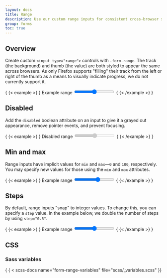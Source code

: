 ```yaml
---
layout: docs
title: Range
description: Use our custom range inputs for consistent cross-browser styling and built-in customization.
group: forms
toc: true
---
```


## Overview

Create custom `<input type="range">` controls with `.form-range`. The track (the
background) and thumb (the value) are both styled to appear the same across
browsers. As only Firefox supports "filling" their track from the left or right
of the thumb as a means to visually indicate progress, we do not currently
support it.

{ {< example >} }
<label for="customRange1" class="form-label">Example range</label>
<input type="range" class="form-range" id="customRange1">
{ {< /example >} }

## Disabled

Add the `disabled` boolean attribute on an input to give it a grayed out
appearance, remove pointer events, and prevent focusing.

{ {< example >} }
<label for="disabledRange" class="form-label">Disabled range</label>
<input type="range" class="form-range" id="disabledRange" disabled>
{ {< /example >} }

## Min and max

Range inputs have implicit values for `min` and `max`—`0` and `100`,
respectively. You may specify new values for those using the `min` and `max`
attributes.

{ {< example >} }
<label for="customRange2" class="form-label">Example range</label>
<input type="range" class="form-range" min="0" max="5" id="customRange2">
{ {< /example >} }

## Steps

By default, range inputs "snap" to integer values. To change this, you can
specify a `step` value. In the example below, we double the number of steps by
using `step="0.5"`.

{ {< example >} }
<label for="customRange3" class="form-label">Example range</label>
<input type="range" class="form-range" min="0" max="5" step="0.5" id="customRange3">
{ {< /example >} }

## CSS

### Sass variables

{ { < scss-docs name="form-range-variables" file="scss/_variables.scss" }}
